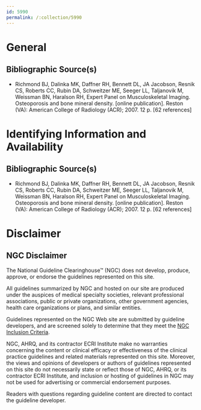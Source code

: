 ```yaml
---
id: 5990
permalink: /:collection/5990
---
```


# General

## Bibliographic Source(s)

- Richmond BJ, Dalinka MK, Daffner RH, Bennett DL, JA Jacobson, Resnik CS, Roberts CC, Rubin DA, Schweitzer ME, Seeger LL, Taljanovik M, Weissman BN, Haralson RH, Expert Panel on Musculoskeletal Imaging. Osteoporosis and bone mineral density. [online publication]. Reston (VA): American College of Radiology (ACR); 2007. 12 p. [62 references]

# Identifying Information and Availability

## Bibliographic Source(s)

- Richmond BJ, Dalinka MK, Daffner RH, Bennett DL, JA Jacobson, Resnik CS, Roberts CC, Rubin DA, Schweitzer ME, Seeger LL, Taljanovik M, Weissman BN, Haralson RH, Expert Panel on Musculoskeletal Imaging. Osteoporosis and bone mineral density. [online publication]. Reston (VA): American College of Radiology (ACR); 2007. 12 p. [62 references]

# Disclaimer

## NGC Disclaimer

The National Guideline Clearinghouse™ (NGC) does not develop, produce, approve, or endorse the guidelines represented on this site.

All guidelines summarized by NGC and hosted on our site are produced under the auspices of medical specialty societies, relevant professional associations, public or private organizations, other government agencies, health care organizations or plans, and similar entities.

Guidelines represented on the NGC Web site are submitted by guideline developers, and are screened solely to determine that they meet the [NGC Inclusion Criteria](/help-and-about/summaries/inclusion-criteria).

NGC, AHRQ, and its contractor ECRI Institute make no warranties concerning the content or clinical efficacy or effectiveness of the clinical practice guidelines and related materials represented on this site. Moreover, the views and opinions of developers or authors of guidelines represented on this site do not necessarily state or reflect those of NGC, AHRQ, or its contractor ECRI Institute, and inclusion or hosting of guidelines in NGC may not be used for advertising or commercial endorsement purposes.

Readers with questions regarding guideline content are directed to contact the guideline developer.

